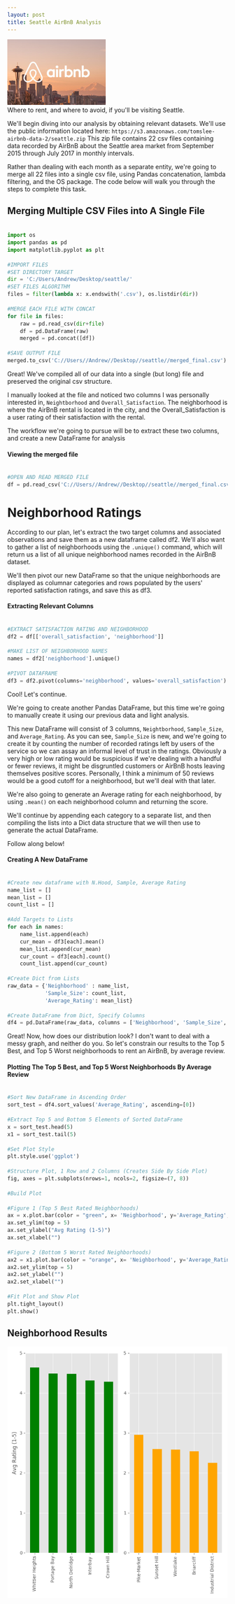 ```yaml
---
layout: post
title: Seattle AirBnB Analysis
---
```


<img src="/Images/airbnbsea.jpg" class="inline"/><br>
Where to rent, and where to avoid, if you'll be visiting Seattle. 

We'll begin diving into our analysis by obtaining relevant datasets. We'll use the public information located here: `https://s3.amazonaws.com/tomslee-airbnb-data-2/seattle.zip` This zip file contains 22 csv files containing data recorded
by AirBnB about the Seattle area market from September 2015 through July 2017 in monthly intervals. 

Rather than dealing with each month as a separate entity, we're going to merge all 22 files into a single csv file, using
Pandas concatenation, lambda filtering, and the OS package. The code below will walk you through the steps to complete this task.

## Merging Multiple CSV Files into A Single File

```Python

import os
import pandas as pd
import matplotlib.pyplot as plt

#IMPORT FILES
#SET DIRECTORY TARGET
dir = 'C:/Users/Andrew/Desktop/seattle/'
#SET FILES ALGORITHM
files = filter(lambda x: x.endswith('.csv'), os.listdir(dir))

#MERGE EACH FILE WITH CONCAT
for file in files:
    raw = pd.read_csv(dir+file)
    df = pd.DataFrame(raw)
    merged = pd.concat([df])

#SAVE OUTPUT FILE
merged.to_csv('C://Users//Andrew//Desktop//seattle//merged_final.csv')

```

Great! We've compiled all of our data into a single (but long) file and preserved the original csv structure.

I manually looked at the file and noticed two columns I was personally interested in, `Neightborhood` and `Overall_Satisfaction`. The neighborhood is where the AirBnB rental is located in the city, and the Overall_Satisfaction is a 
user rating of their satisfaction with the rental.

The workflow we're going to pursue will be to extract these two columns, and create a new DataFrame for analysis

#### Viewing the merged file

```Python

#OPEN AND READ MERGED FILE
df = pd.read_csv('C://Users//Andrew//Desktop//seattle//merged_final.csv')

```
# Neighborhood Ratings

According to our plan, let's extract the two target columns and associated observations and save them as a new dataframe called df2. We'll also want to gather a list of neighborhoods using the `.unique()` command, which will return us a list of all unique
neighborhood names recorded in the AirBnB dataset. 

We'll then pivot our new DataFrame so that the unique neighborhoods are displayed as columnar categories and rows populated by the users' reported satisfaction ratings, and save this as df3.

#### Extracting Relevant Columns

```Python

#EXTRACT SATISFACTION RATING AND NEIGHBORHOOD
df2 = df[['overall_satisfaction', 'neighborhood']]

#MAKE LIST OF NEIGHBORHOOD NAMES
names = df2['neighborhood'].unique()

#PIVOT DATAFRAME
df3 = df2.pivot(columns='neighborhood', values='overall_satisfaction')

```

Cool! Let's continue.

We're going to create another Pandas DataFrame, but this time we're going to manually create it using our previous data and light analysis. 

This new DataFrame will consist of 3 columns, `Neightborhood`, `Sample_Size`, and `Average_Rating`. As you can see, `Sample_Size` is new, and we're going to create it by counting the number of recorded ratings left by users of the service so we can assay an informal level of trust in the ratings. Obviously a very high or low rating would be suspicious if we're dealing with a handful or fewer reviews, it might be disgruntled customers or AirBnB hosts leaving themselves positive scores. Personally, I think a minimum of 50 reviews would be a good cutoff for a neighborhood, but we'll deal with that later. 

We're also going to generate an Average rating for each neighborhood, by using `.mean()` on each neighborhood column and returning the score. 

We'll continue by appending each category to a separate list, and then compiling the lists into a Dict data structure that we will then use to generate the actual DataFrame. 

Follow along below!

#### Creating A New DataFrame

```Python

#Create new dataframe with N.Hood, Sample, Average Rating
name_list = []
mean_list = []
count_list = []

#Add Targets to Lists
for each in names:
    name_list.append(each)
    cur_mean = df3[each].mean()
    mean_list.append(cur_mean)
    cur_count = df3[each].count()
    count_list.append(cur_count)

#Create Dict from Lists
raw_data = {'Neighborhood' : name_list,
            'Sample_Size': count_list,
            'Average_Rating': mean_list}

#Create DataFrame from Dict, Specify Columns
df4 = pd.DataFrame(raw_data, columns = ['Neighborhood', 'Sample_Size', 'Average_Rating'])

```

Great! Now, how does our distribution look? I don't want to deal with a messy graph, and neither do you. So let's constrain
our results to the Top 5 Best, and Top 5 Worst neighborhoods to rent an AirBnB, by average review.

#### Plotting The Top 5 Best, and Top 5 Worst Neighborhoods By Average Review 

```Python

#Sort New DataFrame in Ascending Order
sort_test = df4.sort_values('Average_Rating', ascending=[0])

#Extract Top 5 and Bottom 5 Elements of Sorted DataFrame 
x = sort_test.head(5)
x1 = sort_test.tail(5)

#Set Plot Style
plt.style.use('ggplot')

#Structure Plot, 1 Row and 2 Columns (Creates Side By Side Plot)
fig, axes = plt.subplots(nrows=1, ncols=2, figsize=(7, 8))

#Build Plot

#Figure 1 (Top 5 Best Rated Neighborhoods)
ax = x.plot.bar(color = "green", x= 'Neighborhood', y='Average_Rating', ax = axes[0], legend = False)
ax.set_ylim(top = 5)
ax.set_ylabel("Avg Rating (1-5)")
ax.set_xlabel("")

#Figure 2 (Bottom 5 Worst Rated Neighborhoods)
ax2 = x1.plot.bar(color = "orange", x= 'Neighborhood', y='Average_Rating', ax = axes[1], legend = False)
ax2.set_ylim(top = 5)
ax2.set_ylabel("")
ax2.set_xlabel("")

#Fit Plot and Show Plot
plt.tight_layout()
plt.show()

```
## Neighborhood Results

<img src="/Images/airbnbtop5.png" class="inline"/><br>

